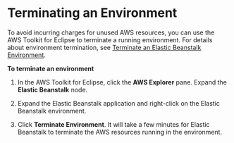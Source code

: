 # Terminating an Environment<a name="create_deploy_Java.terminating"></a>

To avoid incurring charges for unused AWS resources, you can use the AWS Toolkit for Eclipse to terminate a running environment\. For details about environment termination, see [Terminate an Elastic Beanstalk Environment](using-features.terminating.md)\.

**To terminate an environment**

1. In the AWS Toolkit for Eclipse, click the **AWS Explorer** pane\. Expand the **Elastic Beanstalk** node\. 

1.  Expand the Elastic Beanstalk application and right\-click on the Elastic Beanstalk environment\. 

1.  Click **Terminate Environment**\. It will take a few minutes for Elastic Beanstalk to terminate the AWS resources running in the environment\.